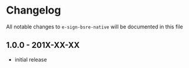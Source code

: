 # Changelog

All notable changes to `e-sign-bsre-native` will be documented in this file

## 1.0.0 - 201X-XX-XX

- initial release
